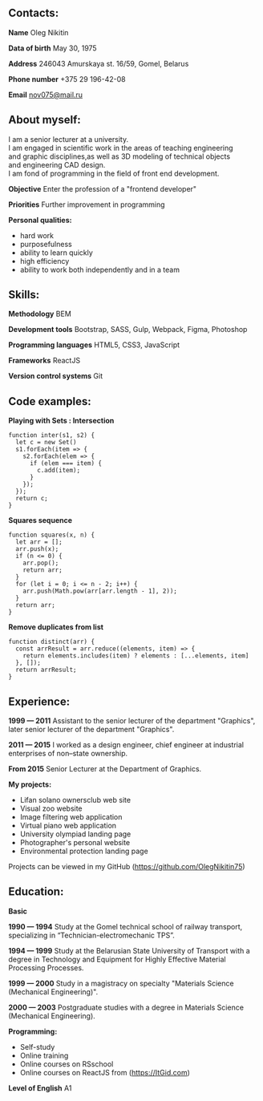 ## Contacts:

**Name** Oleg Nikitin

**Data of birth** May 30, 1975

**Address** 246043 Amurskaya st. 16/59, Gomel, Belarus

**Phone number** +375 29 196-42-08

**Email** nov075@mail.ru

## About myself:

I am a senior lecturer at a university.  
I am engaged in scientific work in the areas of teaching engineering  
and graphic disciplines,as well as 3D modeling of technical objects  
and engineering CAD design.  
I am fond of programming in the field of front end development.

**Objective** Enter the profession of a "frontend developer"

**Priorities** Further improvement in programming

**Personal qualities:**

-   hard work
-   purposefulness
-   ability to learn quickly
-   high efficiency
-   ability to work both independently and in a team

## Skills:

**Methodology** BEM

**Development tools** Bootstrap, SASS, Gulp, Webpack, Figma, Photoshop

**Programming languages** HTML5, CSS3, JavaScript

**Frameworks** ReactJS

**Version control systems** Git

## Code examples:

**Playing with Sets : Intersection**

```
function inter(s1, s2) {
  let c = new Set()
  s1.forEach(item => {
    s2.forEach(elem => {
      if (elem === item) {
        c.add(item);
      }
    });
  });
  return c;
}
```

**Squares sequence**

```
function squares(x, n) {
  let arr = [];
  arr.push(x);
  if (n <= 0) {
    arr.pop();
    return arr;
  }
  for (let i = 0; i <= n - 2; i++) {
    arr.push(Math.pow(arr[arr.length - 1], 2));
  }
  return arr;
}
```

**Remove duplicates from list**

```
function distinct(arr) {
  const arrResult = arr.reduce((elements, item) => {
    return elements.includes(item) ? elements : [...elements, item]
  }, []);
  return arrResult;
}

```

## Experience:

**1999 — 2011** Assistant to the senior lecturer of the department "Graphics", later senior lecturer of the department "Graphics".

**2011 — 2015** I worked as a design engineer, chief engineer at industrial enterprises of non–state ownership.

**From 2015** Senior Lecturer at the Department of Graphics.

**My projects:**

-   Lifan solano ownersclub web site
-   Visual zoo website
-   Image filtering web application
-   Virtual piano web application
-   University olympiad landing page
-   Photographer's personal website
-   Environmental protection landing page

Projects can be viewed in my GitHub (https://github.com/OlegNikitin75)

## Education:

**Basic**

**1990 — 1994** Study at the Gomel technical school of railway transport, specializing in “Technician-electromechanic TPS”.

**1994 — 1999** Study at the Belarusian State University of Transport with a degree in Technology and Equipment for Highly Effective Material Processing Processes.

**1999 — 2000** Study in a magistracy on specialty "Materials Science (Mechanical Engineering)".

**2000 — 2003** Postgraduate studies with a degree in Materials Science (Mechanical Engineering).

**Programming:**

-   Self-study
-   Online training
-   Online courses on RSschool
-   Online courses on ReactJS from (https://ItGid.com)

**Level of English** A1
